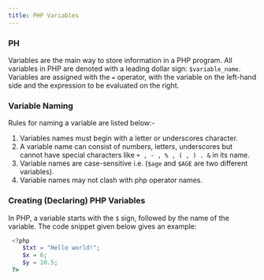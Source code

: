 ```yaml
---
title: PHP Variables
---
```


### PH
Variables are the main way to store information in a PHP program.
All variables in PHP are denoted with a leading dollar sign: `$variable_name`.
Variables are assigned with the `=` operator, with the variable on the left-hand side and the expression to be evaluated on the right.

### Variable Naming
Rules for naming a variable are listed below:-
 1. Variables names must begin with a letter or underscores character.
 2. A variable name can consist of numbers, letters, underscores but cannot have special characters like `+ , - , % , ( , ) . &` in its name.
 3. Variable names are case-sensitive i.e. (`$age` and `$AGE` are two different variables).
 4. Variable names may not clash with php operator names.

### Creating (Declaring) PHP Variables
In PHP, a variable starts with the `$` sign, followed by the name of the variable. The code snippet given below gives an example:

``` php
 <?php
    $txt = "Hello world!";
    $x = 6;
    $y = 10.5;
 ?>
 ```
